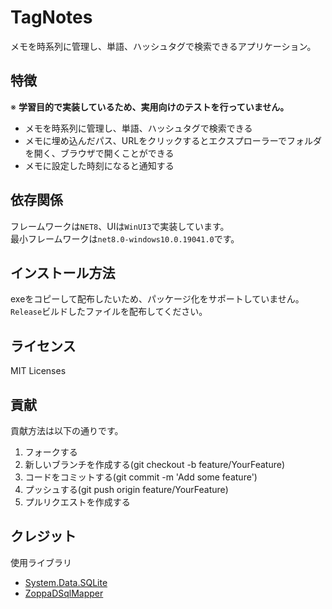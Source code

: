 # TagNotes
メモを時系列に管理し、単語、ハッシュタグで検索できるアプリケーション。  
  
## 特徴
<!--
- このプロジェクトは何をするものか？
- なぜこのプロジェクトが必要なのか？
- 主な機能は何か？
-->
※ **学習目的で実装しているため、実用向けのテストを行っていません。**
* メモを時系列に管理し、単語、ハッシュタグで検索できる  
* メモに埋め込んだパス、URLをクリックするとエクスプローラーでフォルダを開く、ブラウザで開くことができる  
* メモに設定した時刻になると通知する  
## 依存関係
フレームワークは`NET8`、UIは`WinUI3`で実装しています。  
最小フレームワークは`net8.0-windows10.0.19041.0`です。
## インストール方法
exeをコピーして配布したいため、パッケージ化をサポートしていません。  
`Release`ビルドしたファイルを配布してください。  
<!-- ## 使い方 -->
<!-- ## サンプル -->
## ライセンス
<!--
ライセンス初期設定: https://qiita.com/shibukk/items/67ad0a5eda5a94e5c032
ライセンス追加: https://rcmdnk.com/blog/2017/09/20/computer-github/
-->
MIT Licenses  
## 貢献
貢献方法は以下の通りです。
1. フォークする  
1. 新しいブランチを作成する(git checkout -b feature/YourFeature)  
1. コードをコミットする(git commit -m 'Add some feature')  
1. プッシュする(git push origin feature/YourFeature)  
1. プルリクエストを作成する  
## クレジット  
使用ライブラリ  
* [System.Data.SQLite](https://system.data.sqlite.org/)
* [ZoppaDSqlMapper](https://github.com/zoppa-software/ZoppaDSqlMapper)